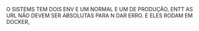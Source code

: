 O SISTEMS TEM DOIS ENV E UM NORMAL E UM DE PRODUÇÃO, ENTT AS URL NÃO DEVEM SER ABSOLUTAS PARA N DAR ERRO. E ELES RODAM EM DOCKER, 